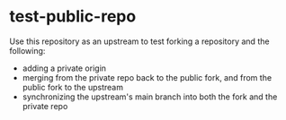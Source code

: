 # test-public-repo

Use this repository as an upstream to test forking a repository and the following:

* adding a private origin
* merging from the private repo back to the public fork, and from the public fork to the upstream
* synchronizing the upstream's main branch into both the fork and the private repo


